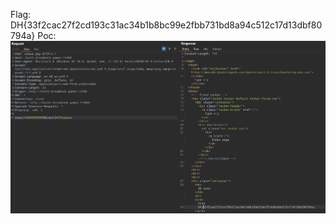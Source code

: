Flag: DH{33f2cac27f2cd193c31ac34b1b8bc99e2fbb731bd8a94c512c17d13dbf80794a}
Poc:
![alt text](image.png)